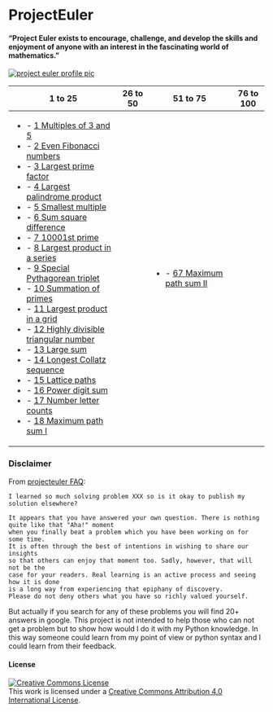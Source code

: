 # ProjectEuler
#### “Project Euler exists to encourage, challenge, and develop the skills and enjoyment of anyone with an interest in the fascinating world of mathematics.”

[![project euler profile pic](https://projecteuler.net/profile/Yadkee.png "Project Euler User")](https://projecteuler.net/)

1 to 25 | 26 to 50 | 51 to 75 | 76 to 100
--------|----------|----------|----------
<ul><li>- [1	Multiples of 3 and 5	](/problems[1-25]/problem001.py)</li><li>- [2	Even Fibonacci numbers	](/problems[1-25]/problem002.py)</li><li>- [3	Largest prime factor	](/problems[1-25]/problem003.py)</li><li>- [4	Largest palindrome product	](/problems[1-25]/problem004.py)</li><li>- [5	Smallest multiple	](/problems[1-25]/problem005.py)</li><li>- [6	Sum square difference	](/problems[1-25]/problem006.py)</li><li>- [7	10001st prime	](/problems[1-25]/problem007.py)</li><li>- [8	Largest product in a series	](/problems[1-25]/problem008.py)</li><li>- [9	Special Pythagorean triplet	](/problems[1-25]/problem009.py)</li><li>- [10	Summation of primes	](/problems[1-25]/problem010.py)</li><li>- [11	Largest product in a grid	](/problems[1-25]/problem011.py)</li><li>- [12	Highly divisible triangular number	](/problems[1-25]/problem012.py)</li><li>- [13	Large sum	](/problems[1-25]/problem013.py)</li><li>- [14	Longest Collatz sequence	](/problems[1-25]/problem014.py)</li><li>- [15	Lattice paths	](/problems[1-25]/problem015.py)</li><li>- [16	Power digit sum	](/problems[1-25]/problem016.py)</li><li>- [17	Number letter counts	](/problems[1-25]/problem017.py)</li><li>- [18	Maximum path sum I	](/problems[1-25]/problem018.py)</li></ul>|<ul></ul>|<ul><li>- [67	Maximum path sum II	](/problems[51-75]/problem067.py)</li></ul>|<ul></ul>

### Disclaimer
From [projecteuler FAQ](https://projecteuler.net/about "Project Euler FAQ"):
```
I learned so much solving problem XXX so is it okay to publish my solution elsewhere?

It appears that you have answered your own question. There is nothing quite like that "Aha!" moment
when you finally beat a problem which you have been working on for some time.
It is often through the best of intentions in wishing to share our insights
so that others can enjoy that moment too. Sadly, however, that will not be the
case for your readers. Real learning is an active process and seeing how it is done
is a long way from experiencing that epiphany of discovery.
Please do not deny others what you have so richly valued yourself.
```

But actually if you search for any of these problems you will find 20+ answers in google.
This project is not intended to help those who can not get a problem but to show
how would I do it with my Python knowledge. In this way someone could learn from my
point of view or python syntax and I could learn from their feedback.

#### License
<a rel="license" href="http://creativecommons.org/licenses/by/4.0/"><img alt="Creative Commons License" style="border-width:0" src="https://i.creativecommons.org/l/by/4.0/80x15.png" /></a><br />This work is licensed under a <a rel="license" href="http://creativecommons.org/licenses/by/4.0/">Creative Commons Attribution 4.0 International License</a>.